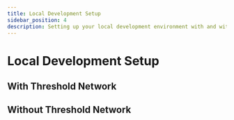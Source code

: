 ```yaml
---
title: Local Development Setup
sidebar_position: 4
description: Setting up your local development environment with and without Threshold Network
---
```


# Local Development Setup

## With Threshold Network

## Without Threshold Network
